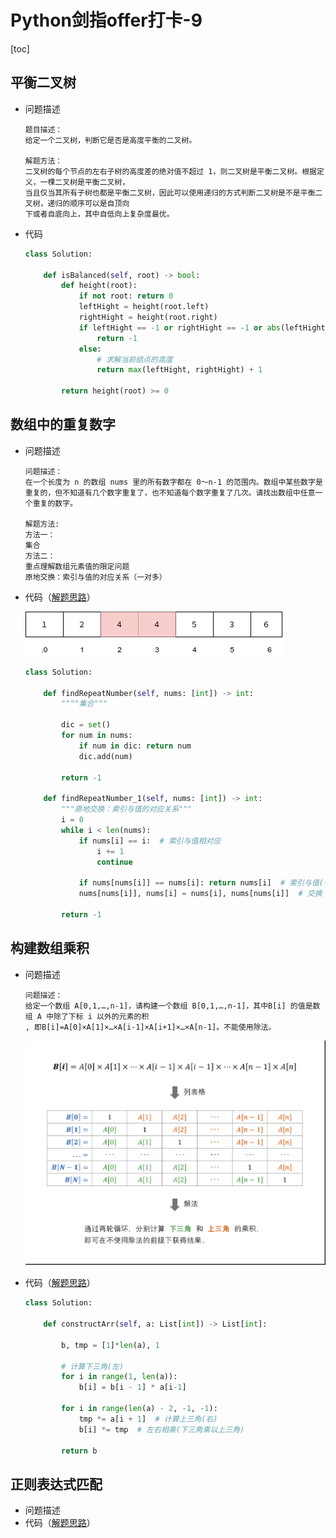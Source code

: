 # Python剑指offer打卡-9

[toc]

## 平衡二叉树

- 问题描述

  ```
  题目描述：
  给定一个二叉树，判断它是否是高度平衡的二叉树。
  
  解题方法：
  二叉树的每个节点的左右子树的高度差的绝对值不超过 1，则二叉树是平衡二叉树。根据定义，一棵二叉树是平衡二叉树，
  当且仅当其所有子树也都是平衡二叉树，因此可以使用递归的方式判断二叉树是不是平衡二叉树，递归的顺序可以是自顶向
  下或者自底向上，其中自低向上复杂度最优。
  ```

- 代码

  ```python
  class Solution:
  
      def isBalanced(self, root) -> bool:
          def height(root):
              if not root: return 0
              leftHight = height(root.left)
              rightHight = height(root.right)
              if leftHight == -1 or rightHight == -1 or abs(leftHight - rightHight) > 1:
                  return -1
              else:
                  # 求解当前结点的高度
                  return max(leftHight, rightHight) + 1
  
          return height(root) >= 0
  ```

## 数组中的重复数字

- 问题描述

  ```
  问题描述：
  在一个长度为 n 的数组 nums 里的所有数字都在 0～n-1 的范围内。数组中某些数字是重复的，但不知道有几个数字重复了，也不知道每个数字重复了几次。请找出数组中任意一个重复的数字。
  
  解题方法:
  方法一：
  集合
  方法二：
  重点理解数组元素值的限定问题
  原地交换：索引与值的对应关系（一对多）
  ```

- 代码（[解题思路](https://leetcode-cn.com/problems/shu-zu-zhong-zhong-fu-de-shu-zi-lcof/solution/mian-shi-ti-03-shu-zu-zhong-zhong-fu-de-shu-zi-yua/)）

  ![](./imgs/重复数组.png)
  
  ```python
  class Solution:
  
      def findRepeatNumber(self, nums: [int]) -> int:
          """"集合"""
  
          dic = set()
          for num in nums:
              if num in dic: return num
              dic.add(num)
  
          return -1
  
      def findRepeatNumber_1(self, nums: [int]) -> int:
          """原地交换：索引与值的对应关系"""
          i = 0
          while i < len(nums):
              if nums[i] == i:  # 索引与值相对应
                  i += 1
                  continue
  
              if nums[nums[i]] == nums[i]: return nums[i]  # 索引与值(一对多)重复
              nums[nums[i]], nums[i] = nums[i], nums[nums[i]]  # 交换

          return -1
  ```
## 构建数组乘积

- 问题描述

  ```
  问题描述：
  给定一个数组 A[0,1,…,n-1]，请构建一个数组 B[0,1,…,n-1]，其中B[i] 的值是数组 A 中除了下标 i 以外的元素的积
  , 即B[i]=A[0]×A[1]×…×A[i-1]×A[i+1]×…×A[n-1]。不能使用除法。
  ```

  ![](./imgs/乘积数组.png)

- 代码（[解题思路](https://leetcode-cn.com/problems/gou-jian-cheng-ji-shu-zu-lcof/solution/mian-shi-ti-66-gou-jian-cheng-ji-shu-zu-biao-ge-fe/)）

  ```python
  class Solution:
      
      def constructArr(self, a: List[int]) -> List[int]:
          
          b, tmp = [1]*len(a), 1
          
          # 计算下三角(左)
          for i in range(1, len(a)):
              b[i] = b[i - 1] * a[i-1]
              
          for i in range(len(a) - 2, -1, -1):
              tmp *= a[i + 1]  # 计算上三角(右)
              b[i] *= tmp  # 左右相乘(下三角乘以上三角)
          
          return b
  ```

## 正则表达式匹配

- 问题描述
- 代码（[解题思路](https://leetcode-cn.com/problems/zheng-ze-biao-da-shi-pi-pei-lcof/)）

  

  
